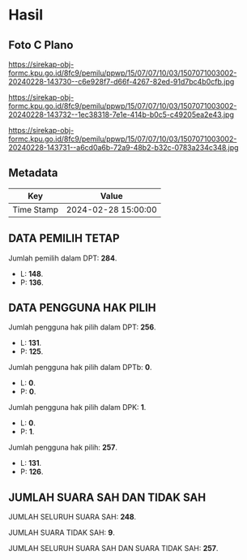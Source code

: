 # Hasil

## Foto C Plano

https://sirekap-obj-formc.kpu.go.id/8fc9/pemilu/ppwp/15/07/07/10/03/1507071003002-20240228-143730--c6e928f7-d66f-4267-82ed-91d7bc4b0cfb.jpg

https://sirekap-obj-formc.kpu.go.id/8fc9/pemilu/ppwp/15/07/07/10/03/1507071003002-20240228-143732--1ec38318-7e1e-414b-b0c5-c49205ea2e43.jpg

https://sirekap-obj-formc.kpu.go.id/8fc9/pemilu/ppwp/15/07/07/10/03/1507071003002-20240228-143731--a6cd0a6b-72a9-48b2-b32c-0783a234c348.jpg


## Metadata

| Key        | Value               |
| ---------- | ------------------- |
| Time Stamp | 2024-02-28 15:00:00 |


## DATA PEMILIH TETAP

Jumlah pemilih dalam DPT: **284**.
 * L: **148**.
 * P: **136**.

## DATA PENGGUNA HAK PILIH

Jumlah pengguna hak pilih dalam DPT: **256**.
 * L: **131**.
 * P: **125**.

Jumlah pengguna hak pilih dalam DPTb: **0**.
 * L: **0**.
 * P: **0**.

Jumlah pengguna hak pilih dalam DPK: **1**.
 * L: **0**.
 * P: **1**.

Jumlah pengguna hak pilih: **257**.
 * L: **131**.
 * P: **126**.

## JUMLAH SUARA SAH DAN TIDAK SAH

JUMLAH SELURUH SUARA SAH: **248**.

JUMLAH SUARA TIDAK SAH: **9**.

JUMLAH SELURUH SUARA SAH DAN SUARA TIDAK SAH: **257**.


